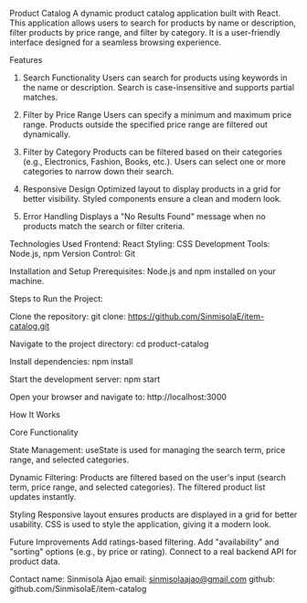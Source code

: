 Product Catalog
A dynamic product catalog application built with React. This application allows users to search for products by name or description, filter products by price range, and filter by category. It is a user-friendly interface designed for a seamless browsing experience.

Features
1. Search Functionality
Users can search for products using keywords in the name or description.
Search is case-insensitive and supports partial matches.

2. Filter by Price Range
Users can specify a minimum and maximum price range.
Products outside the specified price range are filtered out dynamically.

3. Filter by Category
Products can be filtered based on their categories (e.g., Electronics, Fashion, Books, etc.).
Users can select one or more categories to narrow down their search.

4. Responsive Design
Optimized layout to display products in a grid for better visibility.
Styled components ensure a clean and modern look.

5. Error Handling
Displays a "No Results Found" message when no products match the search or filter criteria.


Technologies Used
Frontend: React
Styling: CSS
Development Tools: Node.js, npm
Version Control: Git


Installation and Setup
Prerequisites:
Node.js and npm installed on your machine.

Steps to Run the Project:

Clone the repository:
git clone: https://github.com/SinmisolaE/item-catalog.git

Navigate to the project directory:
cd product-catalog

Install dependencies:
npm install

Start the development server:
npm start

Open your browser and navigate to:
http://localhost:3000


How It Works


Core Functionality

State Management:
useState is used for managing the search term, price range, and selected categories.

Dynamic Filtering:
Products are filtered based on the user's input (search term, price range, and selected categories).
The filtered product list updates instantly.

Styling
Responsive layout ensures products are displayed in a grid for better usability.
CSS is used to style the application, giving it a modern look.


Future Improvements
Add ratings-based filtering.
Add "availability" and "sorting" options (e.g., by price or rating).
Connect to a real backend API for product data.


Contact
name: Sinmisola Ajao
email: sinmisolaajao@gmail.com
github: github.com/SinmisolaE/item-catalog
